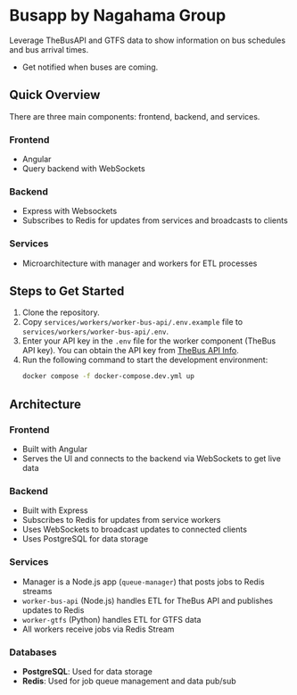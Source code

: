 # Busapp by Nagahama Group

Leverage TheBusAPI and GTFS data to show information on bus schedules and bus arrival times.

- Get notified when buses are coming.

## Quick Overview

There are three main components: frontend, backend, and services.

### Frontend

- Angular
- Query backend with WebSockets

### Backend

- Express with Websockets
- Subscribes to Redis for updates from services and broadcasts to clients

### Services

- Microarchitecture with manager and workers for ETL processes

## Steps to Get Started

1. Clone the repository.
2. Copy `services/workers/worker-bus-api/.env.example` file to `services/workers/worker-bus-api/.env`.
3. Enter your API key in the `.env` file for the worker component (TheBus API key). You can obtain the API key from [TheBus API Info](https://hea.thebus.org/api_info.asp).
4. Run the following command to start the development environment:
   ```bash
   docker compose -f docker-compose.dev.yml up
   ```

## Architecture

### Frontend

- Built with Angular
- Serves the UI and connects to the backend via WebSockets to get live data

### Backend

- Built with Express
- Subscribes to Redis for updates from service workers
- Uses WebSockets to broadcast updates to connected clients
- Uses PostgreSQL for data storage

### Services

- Manager is a Node.js app (`queue-manager`) that posts jobs to Redis streams
- `worker-bus-api` (Node.js) handles ETL for TheBus API and publishes updates to Redis
- `worker-gtfs` (Python) handles ETL for GTFS data
- All workers receive jobs via Redis Stream

### Databases

- **PostgreSQL**: Used for data storage
- **Redis**: Used for job queue management and data pub/sub
